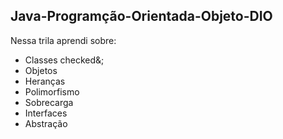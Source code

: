 ## Java-Programção-Orientada-Objeto-DIO

Nessa trila aprendi sobre:
 - Classes checked&;
 - Objetos
 - Heranças
 - Polimorfismo
 - Sobrecarga
 - Interfaces
 - Abstração
